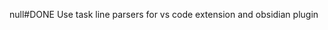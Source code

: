 null#DONE Use task line parsers for vs code extension and obsidian plugin
<!--
order:0
completed:2024-11-04T20:59:37-05:00
archived:true
archivedAt:2024-11-04T20:59:37-05:00
originalPath:lib/adapters/parsers/file/LocalFileParserFactory.js
originalLine:18
-->


